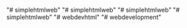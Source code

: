 "# simplehtmlweb" 
"# simplehtmlweb" 
"# simplehtmlweb" 
"# simplehtmlweb" 
"# webdevhtml" 
"# webdevelopment" 
